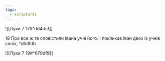 ```yaml
---
tags:
  - scriptures
---
```


![[Луки 7 17#^dd4dcf]]

18 Про все ж те сповістили Івана учні його. І покликав Іван двох із учнів своїх, ^d5dfdb

![[Луки 7 19#^670df9]]